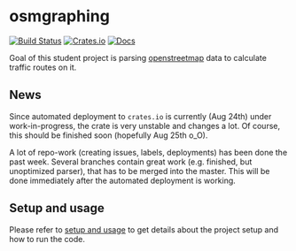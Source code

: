 # osmgraphing

[![Build Status][www_travis_builds_badge]][www_travis_builds]
[![Crates.io][www_crates_io]][www_crates_io]
[![Docs][www_docs_badge]][www_docs]

Goal of this student project is parsing [openstreetmap][www_openstreetmap] data to calculate traffic routes on it.

## News

Since automated deployment to `crates.io` is currently (Aug 24th) under work-in-progress, the crate is very unstable and changes a lot.
Of course, this should be finished soon (hopefully Aug 25th o_O).

A lot of repo-work (creating issues, labels, deployments) has been done the past week.
Several branches contain great work (e.g. finished, but unoptimized parser), that has to be merged into the master.
This will be done immediately after the automated deployment is working.

## Setup and usage

Please refer to [setup and usage][www_osmgraphing_usage] to get details about the project setup and how to run the code.

[www_travis_builds_badge]: https://travis-ci.com/dominicparga/osmgraphing.svg?branch=testing/version_check
[www_travis_builds]: https://travis-ci.com/dominicparga/osmgraphing

[www_crates_io]: https://img.shields.io/crates/v/osmgraphing

[www_docs_badge]: https://docs.rs/osmgraphing/badge.svg
[www_docs]: https://docs.rs/osmgraphing/

[www_openstreetmap]: https://openstreetmap.org
[www_osmgraphing_usage]: https://github.com/dominicparga/osmgraphing/wiki/Usage
